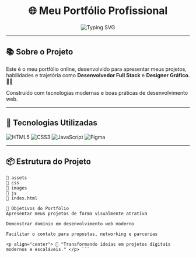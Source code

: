 <h1 align="center">🌐 Meu Portfólio Profissional</h1>

<p align="center">
  <img src="https://readme-typing-svg.herokuapp.com?font=Fira+Code&size=24&pause=1000&color=6C63FF&center=true&vCenter=true&width=440&lines=Desenvolvedor+Full+Stack;Front-end+%2F+Back-end;Web+Designer+UI%2FUX;Projetos+Modernos+e+Escaláveis" alt="Typing SVG" />
</p>

---

## 📚 Sobre o Projeto

Este é o meu portfólio online, desenvolvido para apresentar meus projetos, habilidades e trajetória como **Desenvolvedor Full Stack** e **Designer Gráfico**. 🎨🚀

Construído com tecnologias modernas e boas práticas de desenvolvimento web.

---

## 🚀 Tecnologias Utilizadas

![HTML5](https://img.shields.io/badge/HTML5-E34F26?style=for-the-badge&logo=html5&logoColor=white)
![CSS3](https://img.shields.io/badge/CSS3-1572B6?style=for-the-badge&logo=css3&logoColor=white)
![JavaScript](https://img.shields.io/badge/JavaScript-F7DF1E?style=for-the-badge&logo=javascript&logoColor=black)
![Figma](https://img.shields.io/badge/Figma-000000?style=for-the-badge&logo=figma&logoColor=white)

---

## 📦 Estrutura do Projeto

```plaintext
📁 assets
📁 css
📁 images
📁 js
📄 index.html

🎯 Objetivos do Portfólio
Apresentar meus projetos de forma visualmente atrativa

Demonstrar domínio em desenvolvimento web moderno

Facilitar o contato para propostas, networking e parcerias

<p align="center"> 🚀 "Transformando ideias em projetos digitais modernos e escaláveis." </p> ```

